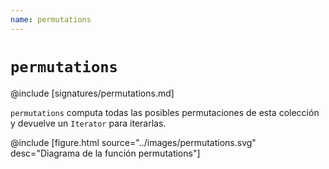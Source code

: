 ```yaml
---
name: permutations
---
```


# `permutations`

@include [signatures/permutations.md]

`permutations` computa todas las posibles permutaciones de esta colección y devuelve un `Iterator` para iterarlas.

@include [figure.html source="../images/permutations.svg" desc="Diagrama de la función permutations"]
